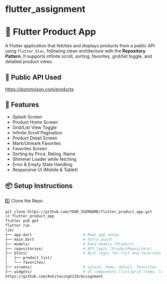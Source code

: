 # flutter_assignment

# 📱 Flutter Product App

A Flutter application that fetches and displays products from a public API using `flutter_bloc`, following clean architecture with the **Repository Pattern**. It supports infinite scroll, sorting, favorites, grid/list toggle, and detailed product views.

## 🔗 Public API Used

https://dummyjson.com/products

## 🚀 Features

- Splash Screen  
- Product Home Screen  
- Grid/List View Toggle  
- Infinite Scroll Pagination  
- Product Detail Screen  
- Mark/Unmark Favorites  
- Favorites Screen  
- Sorting by Price, Rating, Name  
- Shimmer Loader while fetching  
- Error & Empty State Handling  
- Responsive UI (Mobile & Tablet)

## 📦 Setup Instructions

1️⃣ Clone the Repo  
```bash
git clone https://github.com/YOUR_USERNAME/flutter_product_app.git
cd flutter_product_app
flutter pub get
flutter run
lib/
├── app.dart                       # Root app setup
├── main.dart                      # Entry point
├── models/                        # Data models (Product)
├── repositories/                  # API logic (ProductRepository)
├── blocs/                         # BLoC logic for list and favorites
│   ├── product_list/
│   └── favorites/
├── screens/                       # splash, home, detail, favorites
├── widgets/                       # UI components (list/grid items, loader)
https://github.com/Ankitasingh119/Assignment

